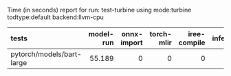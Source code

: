 Time (in seconds) report for run: test-turbine using mode:turbine todtype:default backend:llvm-cpu

| tests                     |   model-run |   onnx-import |   torch-mlir |   iree-compile |   inference |
|:--------------------------|------------:|--------------:|-------------:|---------------:|------------:|
| pytorch/models/bart-large |      55.189 |             0 |            0 |              0 |           0 |

